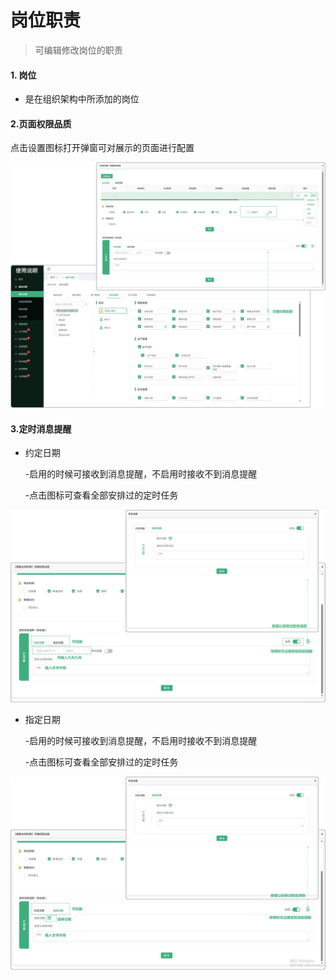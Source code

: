 # 岗位职责

> 可编辑修改岗位的职责
 
#### 1. 岗位

* 是在组织架构中所添加的岗位
 


#### 2.页面权限品质

点击设置图标打开弹窗可对展示的页面进行配置

![如图所示](../../file/gwzz.png)

#### 3.定时消息提醒

* 约定日期

  -启用的时候可接收到消息提醒，不启用时接收不到消息提醒

  -点击图标可查看全部安排过的定时任务

![如图所示](../../file/dsrw-ydrq.png)

* 指定日期

   -启用的时候可接收到消息提醒，不启用时接收不到消息提醒
   
   -点击图标可查看全部安排过的定时任务

![如图所示](../../file/dsrw-zdrq.png)
